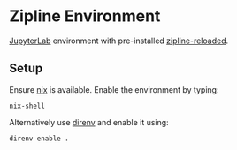 # Zipline Environment

[JupyterLab](https://jupyter.org/) environment with pre-installed [zipline-reloaded](https://zipline.ml4trading.io/).

## Setup

Ensure [nix](https://nixos.org/guides/install-nix.html) is available.
Enable the environment by typing:

```
nix-shell
```

Alternatively use [direnv](https://direnv.net/) and enable it using:

```
direnv enable .
```
